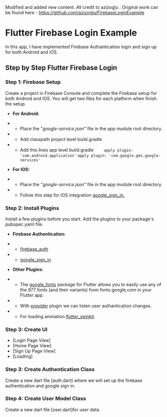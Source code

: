 Modified and added new content. All credit to azizoglu . Original work can be found here - https://github.com/azizoglu/FirebaseLoginExample


# Flutter Firebase Login Example

In this app, I have implemented Firebase Authantication login and sign up for both Android and iOS.

## Step by Step Flutter Firebase Login

### Step 1: Firebase Setup

Create a project in Firebase Console and complete the Firebase setup for both Android and IOS. You will get two files for each platform when finish the setup. 
* **For Android:** 
- - Place the "*google-service.json*" file in the app module root directory. 
- - Add classpath project level build.gradle
- - Add this lines app level  build.gradle
``    apply plugin: 'com.android.application'``
`apply plugin: 'com.google.gms.google-services'`
* **For IOS:** 
- - Place the "*google-service.json*" file in the app module root directory.
- - Follow this step for IOS integration [google_sign_in.](https://pub.dev/packages/google_sign_in#ios-integration "google_sign_in")

### Step 2: Install Plugins

Install a few plugins before you start. Add the plugins to your package's pubspec.yaml file.
* **Firebase Authentication:**
- - [firebase_auth](https://pub.dev/packages/firebase_auth "firebase_auth")
- - [google_sign_in](https://pub.dev/packages/google_sign_in "google_sign_in")
* **Other Plugins:**
- - The [google_fonts](https://pub.dev/packages/google_fonts "google_fonts") package for Flutter allows you to easily use any of the 977 fonts (and their variants) from fonts.google.com in your Flutter app.
- - With [provider](https://pub.dev/packages/provider "provider") plugin we can listen user authantication changes. 
- - For loading animation [flutter_spinkit](https://pub.dev/packages/flutter_spinkit "flutter_spinkit").

### Step 3: Create UI
- [Login Page View]
- [Home Page View]
- [Sign Up Page View]
- [Loading]

### Step 3: Create Authentication Class
Create a new dart file [auth.dart]  where we will set up the firebase authentication and google sign in.

### Step 4: Create User Model Class
Create a new dart file [user.dart]for user data. 



